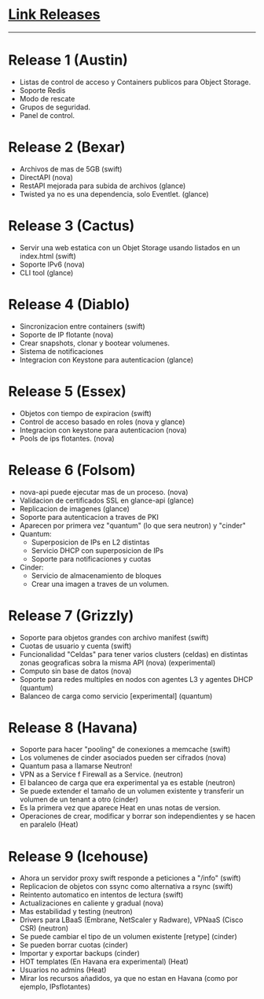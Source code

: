 
# [Link Releases](https://wiki.openstack.org/wiki/Releases)

-------

# Release 1 (Austin)


- Listas de control de acceso y Containers publicos para Object Storage.
- Soporte Redis
- Modo de rescate
- Grupos de seguridad.
- Panel de control.


# Release 2 (Bexar)

- Archivos de mas de 5GB (swift)
- DirectAPI (nova)
- RestAPI mejorada para subida de archivos (glance)
- Twisted ya no es una dependencia, solo Eventlet. (glance)

# Release 3 (Cactus)

- Servir una web estatica con un Objet Storage usando listados en un index.html (swift)
- Soporte IPv6 (nova)
- CLI tool (glance) 


# Release 4 (Diablo)

- Sincronizacion entre containers (swift)
- Soporte de IP flotante (nova)
- Crear snapshots, clonar y bootear volumenes.
- Sistema de notificaciones
- Integracion con Keystone para autenticacion (glance)


# Release 5 (Essex)

- Objetos con tiempo de expiracion (swift)
- Control de acceso basado en roles (nova y glance)
- Integracion con keystone para autenticacion (nova)
- Pools de ips flotantes. (nova)


# Release 6 (Folsom)

- nova-api puede ejecutar mas de un proceso. (nova)
- Validacion de certificados SSL en glance-api (glance)
- Replicacion de imagenes (glance)
- Soporte para autenticacion a traves de PKI
- Aparecen por primera vez "quantum" (lo que sera neutron) y "cinder"
- Quantum:
    + Superposicion de IPs en L2 distintas
    + Servicio DHCP con superposicion de IPs
    + Soporte para notificaciones y cuotas
-   Cinder:
    +   Servicio de almacenamiento de bloques
    +   Crear una imagen a traves de un volumen.


# Release 7 (Grizzly)

- Soporte para objetos grandes con archivo manifest (swift)
- Cuotas de usuario y cuenta (swift)
- Funcionalidad "Celdas" para tener varios clusters (celdas) en distintas zonas geograficas sobra la misma API (nova) (experimental)
- Computo sin base de datos (nova)
- Soporte para redes multiples en nodos con agentes L3 y agentes DHCP (quantum)
- Balanceo de carga como servicio \[experimental\] (quantum)


# Release 8 (Havana)

- Soporte para hacer "pooling" de conexiones a memcache (swift)
- Los volumenes de cinder asociados pueden ser cifrados (nova) 
- Quantum pasa a llamarse Neutron!
- VPN as a Service f Firewall as a Service. (neutron)
- El balanceo de carga que era experimental ya es estable (neutron)
- Se puede extender el tamaño de un volumen existente y transferir un volumen de un tenant a otro (cinder)
- Es la primera vez que aparece Heat en unas notas de version.
- Operaciones de crear, modificar y borrar son independientes y se hacen en paralelo (Heat)


# Release 9 (Icehouse)

- Ahora un servidor proxy swift responde a peticiones a "/info" (swift)
- Replicacion de objetos con ssync como alternativa a rsync (swift)
- Reintento automatico en intentos de lectura (swift)
- Actualizaciones en caliente y gradual (nova)
- Mas estabilidad y testing (neutron)
- Drivers para LBaaS (Embrane, NetScaler y Radware), VPNaaS (Cisco CSR) (neutron)
- Se puede cambiar el tipo de un volumen existente \[retype] (cinder)
- Se pueden borrar cuotas (cinder)
- Importar y exportar backups (cinder)
- HOT templates (En Havana era experimental) (Heat)
- Usuarios no admins (Heat)
- Mirar los recursos añadidos, ya que no estan en Havana (como por ejemplo, IPsflotantes)

